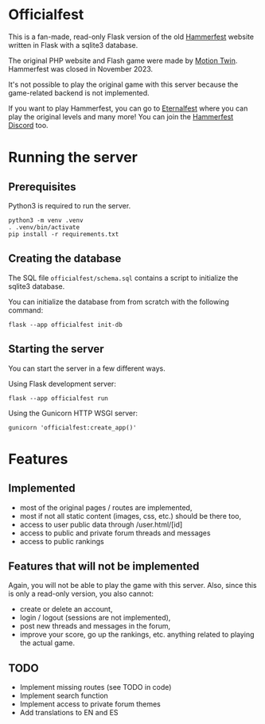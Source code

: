 # Officialfest

This is a fan-made, read-only Flask version of the old [Hammerfest](https://fr.wikipedia.org/wiki/Hammerfest_(jeu_vid%C3%A9o)) website written in Flask with a sqlite3 database.

The original PHP website and Flash game were made by [Motion Twin](https://motiontwin.com/fr/). Hammerfest was closed in November 2023.

It's not possible to play the original game with this server because the game-related backend is not implemented.

If you want to play Hammerfest, you can go to [Eternalfest](https://eternalfest.net/) where you can play the original levels and many more! You can join the [Hammerfest Discord](https://discord.com/invite/VTBjxn7) too.

# Running the server

## Prerequisites

Python3 is required to run the server.

```
python3 -m venv .venv
. .venv/bin/activate
pip install -r requirements.txt
```

## Creating the database

The SQL file `officialfest/schema.sql` contains a script to initialize the sqlite3 database.

You can initialize the database from from scratch with the following command:

```
flask --app officialfest init-db
```

## Starting the server

You can start the server in a few different ways.

Using Flask development server:

```
flask --app officialfest run
```

Using the Gunicorn HTTP WSGI server:

```
gunicorn 'officialfest:create_app()'
```

# Features

## Implemented

- most of the original pages / routes are implemented,
- most if not all static content (images, css, etc.) should be there too,
- access to user public data through /user.html/[id]
- access to public and private forum threads and messages
- access to public rankings

## Features that will not be implemented 

Again, you will not be able to play the game with this server. Also, since this is only a read-only version, you also cannot:

- create or delete an account,
- login / logout (sessions are not implemented),
- post new threads and messages in the forum,
- improve your score, go up the rankings, etc. anything related to playing the actual game.

## TODO

- Implement missing routes (see TODO in code)
- Implement search function
- Implement access to private forum themes
- Add translations to EN and ES
